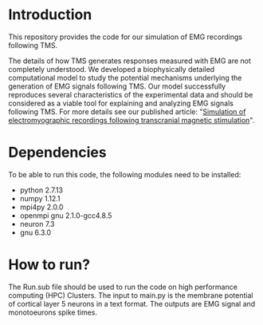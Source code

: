 # Introduction
This repository provides the code for our simulation of EMG recordings following TMS. 

The details of how TMS generates responses measured with EMG are not completely understood. We developed a biophysically detailed computational model to study the potential mechanisms underlying the generation of EMG signals following TMS. Our model successfully reproduces several characteristics of the experimental data and should be considered as a viable tool for explaining and analyzing EMG signals following TMS. For more details see our published article: "[Simulation of electromyographic recordings following transcranial magnetic stimulation](https://doi.org/10.1152/jn.00626.2017)".

# Dependencies
To be able to run this code, the following modules need to be installed:
* python 2.7.13 
* numpy 1.12.1 
* mpi4py 2.0.0
* openmpi gnu 2.1.0-gcc4.8.5 
* neuron 7.3
* gnu 6.3.0

# How to run?
The Run.sub file should be used to run the code on high performance computing (HPC) Clusters. The input to main.py is the membrane potential of cortical layer 5 neurons in a text format. The outputs are EMG signal and monotoeurons spike times.
